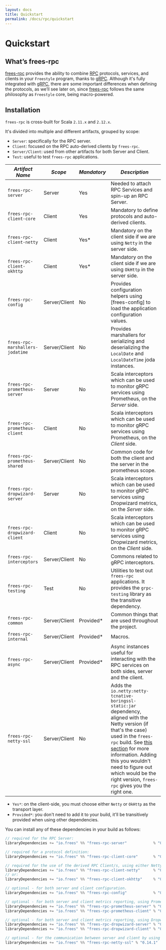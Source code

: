 ```yaml
---
layout: docs
title: Quickstart
permalink: /docs/rpc/quickstart
---
```


# Quickstart

## What’s frees-rpc

[frees-rpc] provides the ability to combine [RPC] protocols, services, and clients in your `Freestyle` program, thanks to [gRPC]. Although it's fully integrated with [gRPC], there are some important differences when defining the protocols, as we’ll see later on, since [frees-rpc] follows the same philosophy as `Freestyle` core, being macro-powered.

## Installation

`frees-rpc` is cross-built for Scala `2.11.x` and `2.12.x`.

It's divided into multiple and different artifacts, grouped by scope:

* `Server`: specifically for the RPC server.
* `Client`: focused on the RPC auto-derived clients by `frees-rpc`.
* `Server/Client`: used from other artifacts for both Server and Client.
* `Test`: useful to test `frees-rpc` applications.

*Artifact Name* | *Scope* | *Mandatory* | *Description*
--- | --- | --- | ---
`frees-rpc-server` | Server | Yes | Needed to attach RPC Services and spin-up an RPC Server.
`frees-rpc-client-core` | Client | Yes | Mandatory to define protocols and auto-derived clients.
`frees-rpc-client-netty` | Client | Yes* | Mandatory on the client side if we are using `Netty` in the server side.
`frees-rpc-client-okhttp` | Client | Yes* | Mandatory on the client side if we are using `OkHttp` in the server side.
`frees-rpc-config` | Server/Client | No | Provides configuration helpers using [frees-config] to load the application configuration values.
`frees-rpc-marshallers-jodatime` | Server/Client | No | Provides marshallers for serializing and deserializing the `LocalDate` and `LocalDateTime` joda instances.
`frees-rpc-prometheus-server` | Server | No | Scala interceptors which can be used to monitor gRPC services using Prometheus, on the _Server_ side.
`frees-rpc-prometheus-client` | Client | No | Scala interceptors which can be used to monitor gRPC services using Prometheus, on the _Client_ side.
`frees-rpc-prometheus-shared` | Server/Client | No | Common code for both the client and the server in the prometheus scope.
`frees-rpc-dropwizard-server` | Server | No | Scala interceptors which can be used to monitor gRPC services using Dropwizard metrics, on the _Server_ side.
`frees-rpc-dropwizard-client` | Client | No | Scala interceptors which can be used to monitor gRPC services using Dropwizard metrics, on the _Client_ side.
`frees-rpc-interceptors` | Server/Client | No | Commons related to gRPC interceptors.
`frees-rpc-testing` | Test | No | Utilities to test out `frees-rpc` applications. It provides the `grpc-testing` library as the transitive dependency.
`frees-rpc-common` | Server/Client | Provided* | Common things that are used throughout the project.
`frees-rpc-internal` | Server/Client | Provided* | Macros.
`frees-rpc-async` | Server/Client | Provided* | Async instances useful for interacting with the RPC services on both sides, server and the client.
`frees-rpc-netty-ssl` | Server/Client | No | Adds the `io.netty:netty-tcnative-boringssl-static:jar` dependency, aligned with the Netty version (if that's the case) used in the `frees-rpc` build. See [this section](https://github.com/grpc/grpc-java/blob/master/SECURITY.md#netty) for more information. Adding this you wouldn't need to figure out which would be the right version, `frees-rpc` gives you the right one.

* `Yes*`: on the client-side, you must choose either `Netty` or `OkHttp` as the transport layer.
* `Provided*`: you don't need to add it to your build, it'll be transitively provided when using other dependencies.

You can install any of these dependencies in your build as follows:

[comment]: # (Start Replace)

```scala
// required for the RPC Server:
libraryDependencies += "io.frees" %% "frees-rpc-server"            % "0.14.1"

// required for a protocol definition:
libraryDependencies += "io.frees" %% "frees-rpc-client-core"       % "0.14.1"

// required for the use of the derived RPC Client/s, using either Netty or OkHttp as transport layer:
libraryDependencies += "io.frees" %% "frees-rpc-client-netty"      % "0.14.1"
// or:
libraryDependencies += "io.frees" %% "frees-rpc-client-okhttp"     % "0.14.1"

// optional - for both server and client configuration.
libraryDependencies += "io.frees" %% "frees-rpc-config"            % "0.14.1"

// optional - for both server and client metrics reporting, using Prometheus.
libraryDependencies += "io.frees" %% "frees-rpc-prometheus-server" % "0.14.1"
libraryDependencies += "io.frees" %% "frees-rpc-prometheus-client" % "0.14.1"

// optional - for both server and client metrics reporting, using Dropwizard.
libraryDependencies += "io.frees" %% "frees-rpc-dropwizard-server" % "0.14.1"
libraryDependencies += "io.frees" %% "frees-rpc-dropwizard-client" % "0.14.1"

// optional - for the communication between server and client by using SSL/TLS.
libraryDependencies += "io.frees" %% "frees-rpc-netty-ssl" % "0.14.1"
```

[comment]: # (End Replace)

[RPC]: https://en.wikipedia.org/wiki/Remote_procedure_call
[HTTP/2]: https://http2.github.io/
[gRPC]: https://grpc.io/
[frees-rpc]: https://github.com/frees-io/freestyle-rpc
[Java gRPC]: https://github.com/grpc/grpc-java
[JSON]: https://en.wikipedia.org/wiki/JSON
[gRPC guide]: https://grpc.io/docs/guides/
[@tagless algebra]: http://frees.io/docs/core/algebras/
[PBDirect]: https://github.com/btlines/pbdirect
[scalamacros]: https://github.com/scalamacros/paradise
[Monix]: https://monix.io/
[cats-effect]: https://github.com/typelevel/cats-effect
[Metrifier]: https://github.com/47deg/metrifier